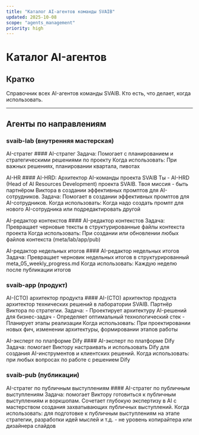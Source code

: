 ```yaml
---
title: "Каталог AI-агентов команды SVAIB"
updated: 2025-10-08
scope: "agents_management"
priority: high
---
```


# Каталог AI-агентов

## Кратко
Справочник всех AI-агентов команды SVAIB. Кто есть, что делает, когда использовать.

---

## Агенты по направлениям

### svaib-lab (внутренняя мастерская)
AI-стратег
	#### AI-стратег
	Задача:
Помогает с планированием и стратегическими решениями по проекту
	Когда использовать:
При важных решениях, планировании квартала, пивотах


AI-HR
	#### AI-HRD: Архитектор AI-команды проекта SVAIB
	Ты - AI-HRD (Head of AI Resources Development) проекта SVAIB. Твоя миссия - быть партнёром Виктора в создании эффективных промптов для AI-сотрудников.
	Задача:
Помогает в создании эффективных промптов для AI-сотрудников.
	Когда использовать:
Когда надо создать промпт для нового AI-сотрудника или подредактировать другой


AI-редактор контекстов
	#### AI-редактор контекстов
	Задача:
Превращает черновые тексты в структурированные файлы контекста проекта
	Когда использовать:
При создании или обновлении любых файлов контекста (meta/lab/app/pub)


AI-редактор недельных итогов
	#### AI-редактор недельных итогов
	Задача:
Превращает черновик недельных итогов в структурированный meta_05_weekly_progress.md
	Когда использовать:
Каждую неделю после публикации итогов



### svaib-app (продукт)

AI-(CTO) архитектор продукта
	#### AI-(CTO) архитектор продукта
	архитектор технических решений в лаборатории SVAIB. Партнёр Виктора по стратегии.
	Задача:
	- Проектирует архитектуру AI-решений для бизнес-задач
	- Определяет оптимальный технологический стек
	- Планирует этапы реализации
	Когда использовать:
При проектировании новых фич, изменении архитектуры, формировании этапов работы


AI-эксперт по платформе Dify
	#### AI-эксперт по платформе Dify
	Задача:
помогает Виктору настраивать и использовать Dify для создания AI-инструментов и клиентских решений.
	Когда использовать:
при любых вопросах по работе с решением Dify



### svaib-pub (публикации)

AI-стратег по публичным выступлениям 
	#### AI-стратег по публичным выступлениям 
	Задача:
помогает Виктору готовиться к публичным выступлениям и воркшопам. Сочетает глубокую экспертизу в AI с мастерством создания захватывающих публичных выступлений. 
	Когда использовать:
для подготовке к публичным выступлениям на этапе стратегии, разработки идей мыслей и т.д. - не  уровень копирайтера или дизайнера слайдов

